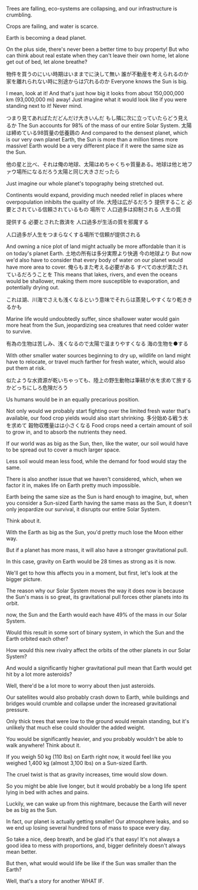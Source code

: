 Trees are falling, eco-systems are collapsing, and our infrastructure is crumbling.

Crops are failing, and water is scarce.

Earth is becoming a dead planet.

On the plus side, there's never been a better time to buy property! But who can think about real estate when they can't leave their own home, let alone get out of bed, let alone breathe?

物件を買うのにいい時期はいままでに決して無い
誰が不動産を考えられるのか
家を離れられない時に別途からは穴れるのか
Everyone knows the Sun is big.

I mean, look at it! And that's just how big it looks from about 150,000,000 km (93,000,000 mi) away! Just imagine what it would look like if you were standing next to it! Never mind.

つまり見てあればただどんだけ大きいんだ
もし隣に次に立っていたらどう見えるか
The Sun accounts for 98% of the mass of our entire Solar System.
太陽は締めている98質量の低養鶏の
And compared to the densest planet, which is our very own planet Earth, the Sun is more than a million times more massive! Earth would be a very different place if it were the same size as the Sun.

他の星と比べ、それは俺の地球、太陽はめちゃくちゃ質量ある。地球は他と地ファウ場所になるだろう太陽と同じ大きさだったら

Just imagine our whole planet's topography being stretched out.



Continents would expand, providing much needed relief in places where overpopulation inhibits the quality of life.
大陸は広がるだろう
提供すること 必要とされている信頼されているもの 場所で
人口過多は抑制される 人生の質

提供する
必要とされた救済を
人口過多が生活の質を邪魔する

人口過多が人生をつまらなくする場所で信頼が提供される

And owning a nice plot of land might actually be more affordable than it is on today's planet Earth.
土地の所有は多分実際より快適
今の地球より
But now we'd also have to consider that every body of water on our planet would have more area to cover.
俺らもまた考える必要がある
すべての水が満たされているだろうことを
This means that lakes, rivers, and even the oceans would be shallower, making them more susceptible to evaporation, and potentially drying out.

これは湖、川海でさえも浅くなるという意味でそれらは蒸発しやすくなり乾ききるかも

Marine life would undoubtedly suffer, since shallower water would gain more heat from the Sun, jeopardizing sea creatures that need colder water to survive.

有為の生物は苦しみ、浅くなるので太陽で温まりやすくなる
海の生物を●する

With other smaller water sources beginning to dry up, wildlife on land might have to relocate, or travel much farther for fresh water, which, would also put them at risk.

似たような水資源が乾いちゃっても、陸上の野生動物は筆耕が水を求めて旅するかどっちにしろ危険だろう

Us humans would be in an equally precarious position.

Not only would we probably start fighting over the limited fresh water that's available, our food crop yields would also start shrinking.
多分始める戦う水を求めて
穀物収穫量はは小さくなる
Food crops need a certain amount of soil to grow in, and to absorb the nutrients they need.

If our world was as big as the Sun, then, like the water, our soil would have to be spread out to cover a much larger space.

Less soil would mean less food, while the demand for food would stay the same.

There is also another issue that we haven't considered, which, when we factor it in, makes life on Earth pretty much impossible.

Earth being the same size as the Sun is hard enough to imagine, but, when you consider a Sun-sized Earth having the same mass as the Sun, it doesn't only jeopardize our survival, it disrupts our entire Solar System.

Think about it.

With the Earth as big as the Sun, you'd pretty much lose the Moon either way.

But if a planet has more mass, it will also have a stronger gravitational pull.

In this case, gravity on Earth would be 28 times as strong as it is now.

We'll get to how this affects you in a moment, but first, let's look at the bigger picture.

The reason why our Solar System moves the way it does now is because the Sun's mass is so great, its gravitational pull  forces other planets into its orbit.

now, the Sun and the Earth would each have 49% of the mass in our Solar System.

Would this result in some sort of binary system, in which the Sun and the Earth orbited each other?

How would this new rivalry affect the orbits of the other planets in our Solar System?

And would a significantly higher gravitational pull mean that Earth would get hit by a lot more asteroids?

Well, there'd be a lot more to worry about then just asteroids.

Our satellites would also probably crash down to Earth, while buildings and bridges would crumble and collapse under the increased gravitational pressure.

Only thick trees that were low to the ground would remain standing, but it's unlikely that much else could shoulder the added weight.

You would be significantly heavier, and you probably wouldn't be able to walk anywhere! Think about it.

If you weigh 50 kg (110 lbs) on Earth right now, it would feel like you weighed 1,400 kg (almost 3,100 lbs) on a Sun-sized Earth.

The cruel twist is that as gravity increases, time would slow down.

So you might be able live longer, but it would probably be a long life spent lying in bed with aches and pains.

Luckily, we can wake up from this nightmare, because the Earth will never be as big as the Sun.

In fact, our planet is actually getting smaller! Our atmosphere leaks, and so we end up losing several hundred tons  of mass to space every day.

So take a nice, deep breath, and be glad it's that easy! It's not always a good idea to mess with proportions, and, bigger definitely doesn't always mean better.

But then, what would would life be like if the Sun was smaller than the Earth?

Well, that's a story for another WHAT IF.

